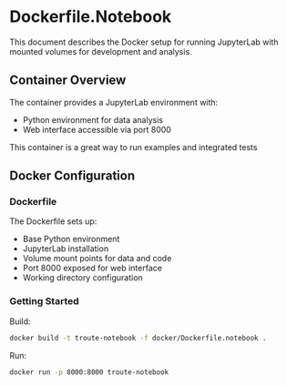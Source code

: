 # Dockerfile.Notebook

This document describes the Docker setup for running JupyterLab with mounted volumes for development and analysis.

## Container Overview

The container provides a JupyterLab environment with:
- Python environment for data analysis
- Web interface accessible via port 8000

This container is a great way to run examples and integrated tests

## Docker Configuration

### Dockerfile
The Dockerfile sets up:
- Base Python environment
- JupyterLab installation
- Volume mount points for data and code
- Port 8000 exposed for web interface
- Working directory configuration

### Getting Started

Build:
```bash
docker build -t troute-notebook -f docker/Dockerfile.notebook .
```

Run:
```bash
docker run -p 8000:8000 troute-notebook
```
